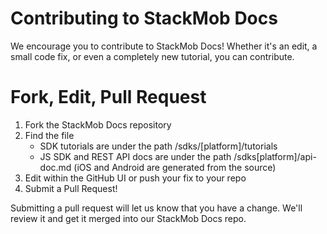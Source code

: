 # Contributing to StackMob Docs

We encourage you to contribute to StackMob Docs!  Whether it's an edit, a small code fix, or even a completely new tutorial, you can contribute.

# Fork, Edit, Pull Request

1.  Fork the StackMob Docs repository
2.  Find the file
      * SDK tutorials are under the path /sdks/[platform]/tutorials
      * JS SDK and REST API docs are under the path /sdks[platform]/api-doc.md  (iOS and Android are generated from the source)
3.  Edit within the GitHub UI or push your fix to your repo
4.  Submit a Pull Request!

Submitting a pull request will let us know that you have a change.  We'll review it and get it merged into our StackMob Docs repo.

<img src="https://s3.amazonaws.com/static.stackmob.com/images/contribute.gif" alt=""/>

